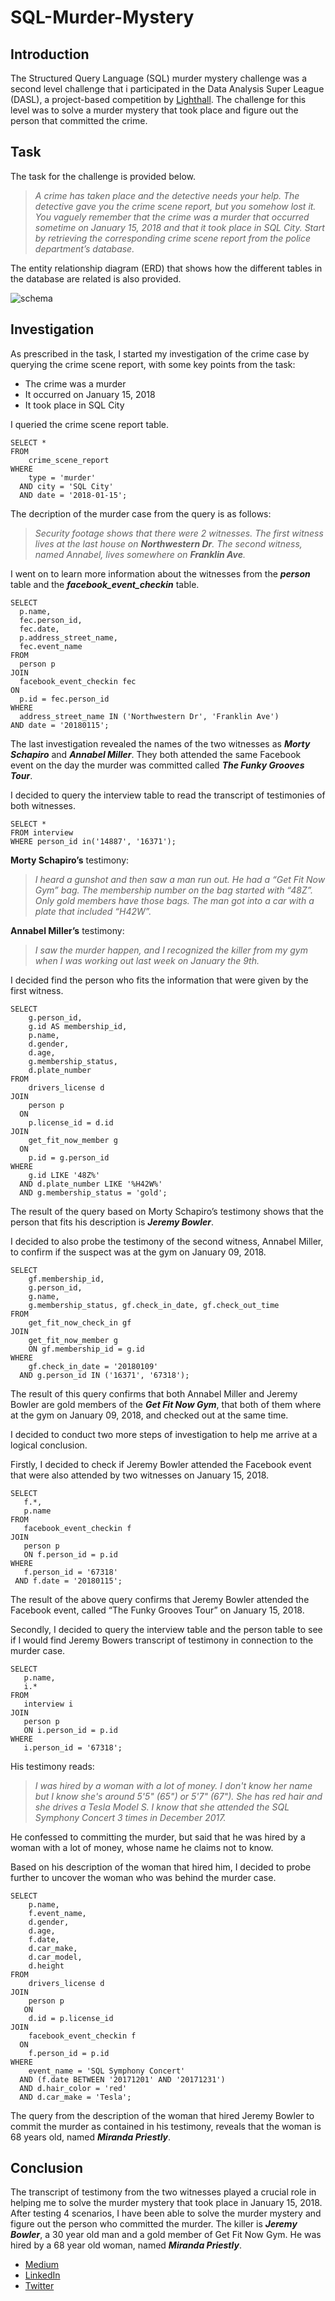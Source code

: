 # SQL-Murder-Mystery

## Introduction
The Structured Query Language (SQL) murder mystery challenge was a second level challenge that i participated in the Data Analysis Super League (DASL), a project-based competition by [Lighthall](https://www.lighthall.co/). The challenge for this level was to solve a murder mystery that took place and figure out the person that committed the crime.

## Task
The task for the challenge is provided below.

> *A crime has taken place and the detective needs your help. The detective gave you the crime scene report, but you somehow lost it. You vaguely remember that the crime was a murder that occurred sometime on January 15, 2018 and that it took place in SQL City. Start by retrieving the corresponding crime scene report from the police department’s database.*

The entity relationship diagram (ERD) that shows how the different tables in the database are related is also provided.

![schema](https://github.com/Inemesit1995/SQL-Murder-Mystery/assets/52798222/db36447e-8508-476e-90c6-478f6e736878)

## Investigation
As prescribed in the task, I started my investigation of the crime case by querying the crime scene report, with some key points from the task:

+ The crime was a murder
+ It occurred on January 15, 2018
+ It took place in SQL City

I queried the crime scene report table.

```
SELECT *
FROM 
	crime_scene_report
WHERE 
	type = 'murder' 
  AND city = 'SQL City'
  AND date = '2018-01-15';
  ```
  
  The decription of the murder case from the query is as follows:
  
 > *Security footage shows that there were 2 witnesses. The first witness lives at the last house on **Northwestern Dr**. The second witness, named Annabel, lives somewhere on **Franklin Ave**.*
  
  I went on to learn more information about the witnesses from the ***person*** table and the ***facebook_event_checkin*** table.
  
  ```
SELECT 
	p.name, 
	fec.person_id, 
	fec.date, 
	p.address_street_name,
	fec.event_name
FROM 
	person p
JOIN 
	facebook_event_checkin fec
  ON 
	p.id = fec.person_id
WHERE 
	address_street_name IN ('Northwestern Dr', 'Franklin Ave') 
  AND date = '20180115';
  ```
  
  The last investigation revealed the names of the two witnesses as ***Morty Schapiro*** and ***Annabel Miller***. They both attended the same Facebook event on the day the murder was committed called ***The Funky Grooves Tour***.
  
  I decided to query the interview table to read the transcript of testimonies of both witnesses.
  
```
SELECT *
FROM interview
WHERE person_id in('14887', '16371');
```

**Morty Schapiro’s** testimony:

> *I heard a gunshot and then saw a man run out. He had a “Get Fit Now Gym” bag. The membership number on the bag started with “48Z”. Only gold members have those bags. The man got into a car with a plate that included “H42W”.*



**Annabel Miller’s** testimony:

> *I saw the murder happen, and I recognized the killer from my gym when I was working out last week on January the 9th.*

I decided find the person who fits the information that were given by the first witness.

```
SELECT 
	g.person_id, 
	g.id AS membership_id, 
	p.name, 
	d.gender, 
	d.age, 
	g.membership_status, 
	d.plate_number
FROM 
	drivers_license d
JOIN 
	person p
  ON 
    p.license_id = d.id
JOIN 
	get_fit_now_member g
  ON 
    p.id = g.person_id
WHERE 
	g.id LIKE '48Z%' 
  AND d.plate_number LIKE '%H42W%' 
  AND g.membership_status = 'gold';
```

The result of the query based on Morty Schapiro’s testimony shows that the person that fits his description is ***Jeremy Bowler***.

I decided to also probe the testimony of the second witness, Annabel Miller, to confirm if the suspect was at the gym on January 09, 2018.

```
SELECT 
	gf.membership_id, 
	g.person_id, 
	g.name, 
	g.membership_status, gf.check_in_date, gf.check_out_time
FROM 
	get_fit_now_check_in gf
JOIN 
	get_fit_now_member g
	ON gf.membership_id = g.id
WHERE 
	gf.check_in_date = '20180109'
  AND g.person_id IN ('16371', '67318');
 ```
 The result of this query confirms that both Annabel Miller and Jeremy Bowler are gold members of the ***Get Fit Now Gym***, that both of them where at the gym on January 09, 2018, and checked out at the same time.
 
 I decided to conduct two more steps of investigation to help me arrive at a logical conclusion.
 
 Firstly, I decided to check if Jeremy Bowler attended the Facebook event that were also attended by two witnesses on January 15, 2018.
 
 ```
 SELECT 
	f.*, 
	p.name
FROM 
	facebook_event_checkin f
JOIN 
	person p
	ON f.person_id = p.id
WHERE 
	f.person_id = '67318' 
  AND f.date = '20180115';
 ```
 
 The result of the above query confirms that Jeremy Bowler attended the Facebook event, called “The Funky Grooves Tour” on January 15, 2018.
 
 Secondly, I decided to query the interview table and the person table to see if I would find Jeremy Bowers transcript of testimony in connection to the murder case.
 
 ```
 SELECT 
	p.name, 
	i.*
FROM 
	interview i
JOIN 
	person p
	ON i.person_id = p.id
WHERE 
	i.person_id = '67318';
 ```
 
 His testimony reads:

> *I was hired by a woman with a lot of money. I don't know her name but I know she's around 5'5" (65") or 5'7" (67"). She has red hair and she drives a Tesla Model S. I know that she attended the SQL Symphony Concert 3 times in December 2017.*


He confessed to committing the murder, but said that he was hired by a woman with a lot of money, whose name he claims not to know.

Based on his description of the woman that hired him, I decided to probe further to uncover the woman who was behind the murder case.

```
SELECT 
    p.name, 
    f.event_name,
    d.gender, 
    d.age,
    f.date, 
    d.car_make, 
    d.car_model, 
    d.height
FROM 
    drivers_license d
JOIN 
    person p
   ON 
    d.id = p.license_id
JOIN 
    facebook_event_checkin f
  ON 
    f.person_id = p.id
WHERE 
    event_name = 'SQL Symphony Concert' 
  AND (f.date BETWEEN '20171201' AND '20171231') 
  AND d.hair_color = 'red' 
  AND d.car_make = 'Tesla';
```

The query from the description of the woman that hired Jeremy Bowler to commit the murder as contained in his testimony, reveals that the woman is 68 years old, named ***Miranda Priestly***.

## Conclusion
The transcript of testimony from the two witnesses played a crucial role in helping me to solve the murder mystery that took place in January 15, 2018. After testing 4 scenarios, I have been able to solve the murder mystery and figure out the person who committed the murder. The killer is ***Jeremy Bowler***, a 30 year old man and a gold member of Get Fit Now Gym. He was hired by a 68 year old woman, named ***Miranda Priestly***.



+ [Medium](https://medium.com/@inemesitumoh/solving-murder-mystery-using-structured-query-language-sql-a0f4c3ed69f9)
+ [LinkedIn](https://www.linkedin.com/in/inemesitumoh/)
+ [Twitter](https://twitter.com/InemesitUmoh95)
